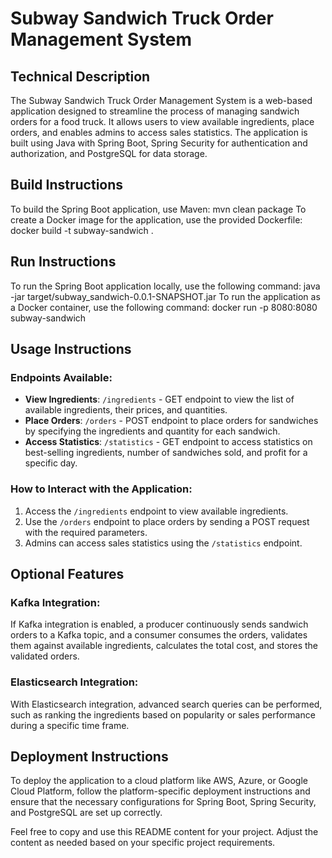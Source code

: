 # Subway Sandwich Truck Order Management System

## Technical Description
The Subway Sandwich Truck Order Management System is a web-based application designed to streamline the process of managing sandwich orders for a food truck. It allows users to view available ingredients, place orders, and enables admins to access sales statistics. The application is built using Java with Spring Boot, Spring Security for authentication and authorization, and PostgreSQL for data storage.

## Build Instructions
To build the Spring Boot application, use Maven:
mvn clean package
To create a Docker image for the application, use the provided Dockerfile:
docker build -t subway-sandwich .

## Run Instructions
To run the Spring Boot application locally, use the following command:
java -jar target/subway_sandwich-0.0.1-SNAPSHOT.jar
To run the application as a Docker container, use the following command:
docker run -p 8080:8080 subway-sandwich

## Usage Instructions
### Endpoints Available:
- **View Ingredients**: `/ingredients` - GET endpoint to view the list of available ingredients, their prices, and quantities.
- **Place Orders**: `/orders` - POST endpoint to place orders for sandwiches by specifying the ingredients and quantity for each sandwich.
- **Access Statistics**: `/statistics` - GET endpoint to access statistics on best-selling ingredients, number of sandwiches sold, and profit for a specific day.

### How to Interact with the Application:
1. Access the `/ingredients` endpoint to view available ingredients.
2. Use the `/orders` endpoint to place orders by sending a POST request with the required parameters.
3. Admins can access sales statistics using the `/statistics` endpoint.

## Optional Features
### Kafka Integration:
If Kafka integration is enabled, a producer continuously sends sandwich orders to a Kafka topic, and a consumer consumes the orders, validates them against available ingredients, calculates the total cost, and stores the validated orders.

### Elasticsearch Integration:
With Elasticsearch integration, advanced search queries can be performed, such as ranking the ingredients based on popularity or sales performance during a specific time frame.

## Deployment Instructions
To deploy the application to a cloud platform like AWS, Azure, or Google Cloud Platform, follow the platform-specific deployment instructions and ensure that the necessary configurations for Spring Boot, Spring Security, and PostgreSQL are set up correctly.


Feel free to copy and use this README content for your project. Adjust the content as needed based on your specific project requirements.